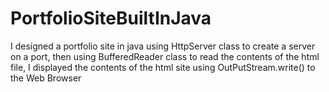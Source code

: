 # PortfolioSiteBuiltInJava
I designed a portfolio site in java using HttpServer class to create a server on a port, then using BufferedReader class to read the contents of the html file, I displayed the contents of the html site using OutPutStream.write() to the Web Browser 

